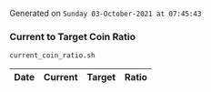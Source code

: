 Generated on `Sunday 03-October-2021 at 07:45:43`

### Current to Target Coin Ratio
`current_coin_ratio.sh`

Date|Current|Target|Ratio
---|---|---|---
